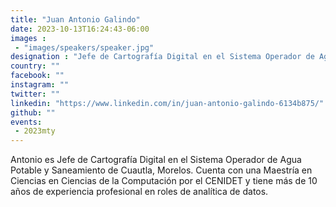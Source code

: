 ```yaml
---
title: "Juan Antonio Galindo"
date: 2023-10-13T16:24:43-06:00
images : 
 - "images/speakers/speaker.jpg"
designation : "Jefe de Cartografía Digital en el Sistema Operador de Agua Potable y Saneamiento de Cuautla, Morelos."
country: ""
facebook: ""
instagram: ""
twitter: ""
linkedin: "https://www.linkedin.com/in/juan-antonio-galindo-6134b875/"
github: ""
events: 
 - 2023mty
---
```


Antonio es Jefe de Cartografía Digital en el Sistema Operador de Agua Potable y Saneamiento de Cuautla, Morelos. Cuenta con una Maestría en Ciencias en Ciencias de la Computación por el CENIDET y tiene más de 10 años de experiencia profesional en roles de analítica de datos.